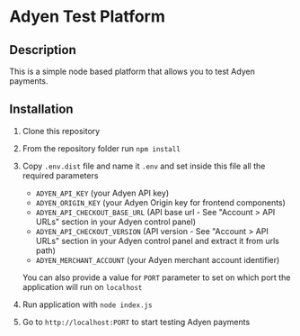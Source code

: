 # Adyen Test Platform

## Description

This is a simple node based platform that allows you to test Adyen payments. 

## Installation

1. Clone this repository
2. From the repository folder run `npm install`
3. Copy `.env.dist` file and name it `.env` and set inside this file all the required parameters
    * `ADYEN_API_KEY` (your Adyen API key)
    * `ADYEN_ORIGIN_KEY` (your Adyen Origin key for frontend components)
    * `ADYEN_API_CHECKOUT_BASE_URL` (API base url - See "Account > API URLs" section in your Adyen control panel)
    * `ADYEN_API_CHECKOUT_VERSION` (API version - See "Account > API URLs" section in your Adyen control panel and extract it from urls path)
    * `ADYEN_MERCHANT_ACCOUNT` (your Adyen merchant account identifier)  
    
    You can also provide a value for `PORT` parameter to set on which port the application will run on `localhost` 
4. Run application with `node index.js`
5. Go to `http://localhost:PORT` to start testing Adyen payments


